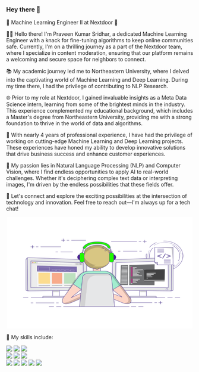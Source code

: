 ### Hey there 👋


🤖 Machine Learning Engineer II at Nextdoor 🚀

👨‍💻 Hello there! I'm Praveen Kumar Sridhar, a dedicated Machine Learning Engineer with a knack for fine-tuning algorithms to keep online communities safe. Currently, I'm on a thrilling journey as a part of the Nextdoor team, where I specialize in content moderation, ensuring that our platform remains a welcoming and secure space for neighbors to connect.

📚 My academic journey led me to Northeastern University, where I delved into the captivating world of Machine Learning and Deep Learning. During my time there, I had the privilege of contributing to NLP Research.

🌐 Prior to my role at Nextdoor, I gained invaluable insights as a Meta Data Science intern, learning from some of the brightest minds in the industry. This experience complemented my educational background, which includes a Master's degree from Northeastern University, providing me with a strong foundation to thrive in the world of data and algorithms.

💼 With nearly 4 years of professional experience, I have had the privilege of working on cutting-edge Machine Learning and Deep Learning projects. These experiences have honed my ability to develop innovative solutions that drive business success and enhance customer experiences.

💬 My passion lies in Natural Language Processing (NLP) and Computer Vision, where I find endless opportunities to apply AI to real-world challenges. Whether it's deciphering complex text data or interpreting images, I'm driven by the endless possibilities that these fields offer.

🌟 Let's connect and explore the exciting possibilities at the intersection of technology and innovation. Feel free to reach out—I'm always up for a tech chat!






<p align="center">
<img align="center" alt="GIF" src="https://raw.githubusercontent.com/PraveenKumarSridhar/PraveenkumarSridhar/main/assets/coding-freak.gif" width="500" height="300" />
</p>


💬 My skills include:
<p>
  <img src="https://img.shields.io/badge/Python-3776AB?style=for-the-badge&logo=python&logoColor=white" />  
  <img src="https://img.shields.io/badge/R-276DC3?style=for-the-badge&logo=r&logoColor=white"/>
  <img src="https://img.shields.io/badge/Java-ED8B00?style=for-the-badge&logo=java&logoColor=white"/><br/>
  <img src="https://img.shields.io/badge/MySQL-005C84?style=for-the-badge&logo=mysql&logoColor=white"/>
  <img src="https://img.shields.io/badge/Oracle-F80000?style=for-the-badge&logo=Oracle&logoColor=white"/>
  <img src="https://img.shields.io/badge/PostgreSQL-316192?style=for-the-badge&logo=postgresql&logoColor=white"/><br/>
  <img src="https://img.shields.io/badge/Pandas-2C2D72?style=for-the-badge&logo=pandas&logoColor=white"/>
  <img src="https://img.shields.io/badge/Numpy-777BB4?style=for-the-badge&logo=numpy&logoColor=white"/>
  <img src="https://img.shields.io/badge/scikit_learn-F7931E?style=for-the-badge&logo=scikit-learn&logoColor=white"/>
  <img src="https://img.shields.io/badge/TensorFlow-FF6F00?style=for-the-badge&logo=TensorFlow&logoColor=white"/>
  <img src="https://img.shields.io/badge/PyTorch-EE4C2C?style=for-the-badge&logo=PyTorch&logoColor=white"/>
</p>
